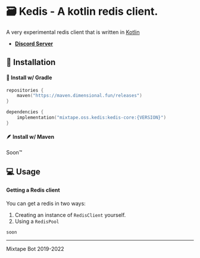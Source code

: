 # 🗃️ Kedis - A kotlin redis client.

A very experimental redis client that is written in [Kotlin](https://kotlinlang.org/)

- [**Discord Server**](https://mixtape.systems/development)

## 🚀 Installation

#### 🐘 Install w/ Gradle

```kt
repositories {
    maven("https://maven.dimensional.fun/releases")
}

dependencies {
    implementation("mixtape.oss.kedis:kedis-core:{VERSION}")
}
```

#### 🪶 Install w/ Maven

Soon:tm:

## 💻 Usage

#### Getting a Redis client

You can get a redis in two ways:
1. Creating an instance of `RedisClient` yourself.
2. Using a `RedisPool`

```kt
soon
```

---

Mixtape Bot 2019-2022
